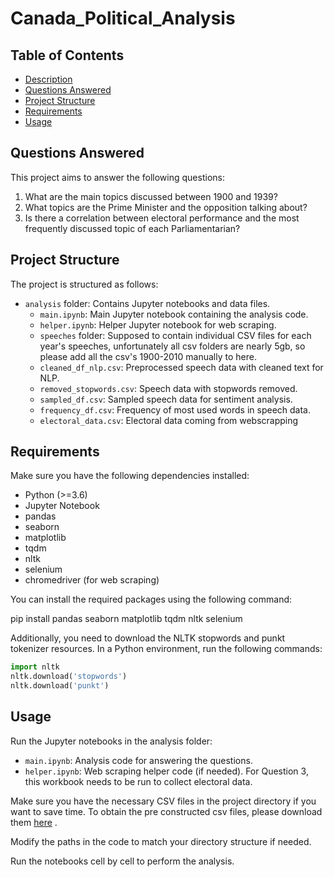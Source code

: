 # Canada_Political_Analysis

## Table of Contents

- [Description](#description)
- [Questions Answered](#questions-answered)
- [Project Structure](#project-structure)
- [Requirements](#requirements)
- [Usage](#usage)

## Questions Answered

This project aims to answer the following questions:

1. What are the main topics discussed between 1900 and 1939?
2. What topics are the Prime Minister and the opposition talking about?
3. Is there a correlation between electoral performance and the most frequently discussed topic of each Parliamentarian?

## Project Structure

The project is structured as follows:

- `analysis` folder: Contains Jupyter notebooks and data files.
  - `main.ipynb`: Main Jupyter notebook containing the analysis code.
  - `helper.ipynb`: Helper Jupyter notebook for web scraping.
  - `speeches` folder: Supposed to contain individual CSV files for each year's speeches, unfortunately all csv folders are nearly 5gb, so please add all the csv's 1900-2010 manually to here.
  - `cleaned_df_nlp.csv`: Preprocessed speech data with cleaned text for NLP.
  - `removed_stopwords.csv`: Speech data with stopwords removed.
  - `sampled_df.csv`: Sampled speech data for sentiment analysis.
  - `frequency_df.csv`: Frequency of most used words in speech data.
  - `electoral_data.csv`: Electoral data coming from webscrapping

## Requirements

Make sure you have the following dependencies installed:

- Python (>=3.6)
- Jupyter Notebook
- pandas
- seaborn
- matplotlib
- tqdm
- nltk
- selenium
- chromedriver (for web scraping)

You can install the required packages using the following command:

pip install pandas seaborn matplotlib tqdm nltk selenium

Additionally, you need to download the NLTK stopwords and punkt tokenizer resources. In a Python environment, run the following commands:

```python
import nltk
nltk.download('stopwords')
nltk.download('punkt')
```

## Usage

Run the Jupyter notebooks in the analysis folder:

- `main.ipynb`: Analysis code for answering the questions.
- `helper.ipynb`: Web scraping helper code (if needed). For Question 3, this workbook needs to be run to collect electoral data.

Make sure you have the necessary CSV files in the project directory if you want to save time. To obtain the pre constructed csv files, please download them [here](https://drive.google.com/file/d/1pbFWL2ql1YrJec27L-OgveYHDO4xz77v/view?usp=sharing) .

Modify the paths in the code to match your directory structure if needed.

Run the notebooks cell by cell to perform the analysis.
